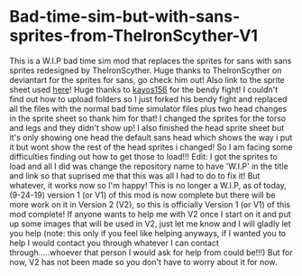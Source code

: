 # Bad-time-sim-but-with-sans-sprites-from-TheIronScyther-V1
This is a W.I.P bad time sim mod that replaces the sprites for sans with sans sprites redesigned by TheIronScyther.
Huge thanks to TheIronScyther on deviantart for the sprites for sans, go check him out! Also link to the sprite sheet used <a href="https://www.deviantart.com/theironscyther/art/Sans-Battle-Sprite-Redesign-639918966">here</a>! 
Huge thanks to <a href="https://github.com/kayos156">kayos156</a> for the bendy fight! I couldn't find out how to upload folders so I just forked his bendy fight and replaced all the files with the normal bad time simulator files plus two head changes in the sprite sheet so thank him for that!
I changed the sprites for the torso and legs and they didn't show up! I also finished the head sprite sheet but it's only showing one head the default sans head which shows the way i put it but wont show the rest of the head sprites i changed! So I am facing some difficulties finding out how to get those to load!!!
Edit: I got the sprites to load and all I did was change the repository name to have 'W.I.P' in the title and link so that suprised me that this was all I had to do to fix it! But whatever, it works now so I'm happy!
This is no longer a W.I.P, as of today, (9-24-19) version 1 (or V1) of this mod is now complete but there will be more work on it in Version 2 (V2), so this is officially Version 1 (or V1) of this mod complete! If anyone wants to help me with V2 once I start on it and put up some images that will be used in V2, just let me know and I will gladly let you help (note: this only if you feel like helping anyways, if I wanted you to help I would contact you through whatever I can contact through.....whoever that person I would ask for help from could be!!!) But for now, V2 has not been made so you don't have to worry about it for now.
